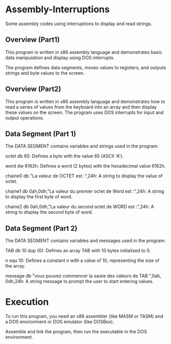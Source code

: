 # Assembly-Interruptions
Some assembly codes using interruptions to display and read strings.



## Overview (Part1)
This program is written in x86 assembly language and demonstrates basic data manipulation and display using DOS interrupts. 

The program defines data segments, moves values to registers, and outputs strings and byte values to the screen.


## Overview (Part2)
This program is written in x86 assembly language and demonstrates how to read a series of values from the keyboard into an array and then display these values on the screen. The program uses DOS interrupts for input and output operations.


## Data Segment (Part 1)
The DATA SEGMENT contains variables and strings used in the program:

octet db 65: Defines a byte with the value 65 (ASCII 'A').

word dw 6162h: Defines a word (2 bytes) with the hexadecimal value 6162h.

chaine0 db "La valeur de OCTET est :",24h: A string to display the value of octet.

chaine1 db 0ah,0dh,"La valeur du premier octet de Word est :",24h: A string to display the first byte of word.

chaine2 db 0ah,0dh,"La valeur du second octet de WORD est :",24h: A string to display the second byte of word.


## Data Segment (Part 2)
The DATA SEGMENT contains variables and messages used in the program:

TAB db 10 dup (0): Defines an array TAB with 10 bytes initialized to 0.

n equ 10: Defines a constant n with a value of 10, representing the size of the array.

message db "vous pouvez commencer la saisie des valeurs de TAB ",0ah, 0dh,24h: A string message to prompt the user to start entering values.


# Execution

To run this program, you need an x86 assembler (like MASM or TASM) and a DOS environment or DOS emulator (like DOSBox). 

Assemble and link the program, then run the executable in the DOS environment.


